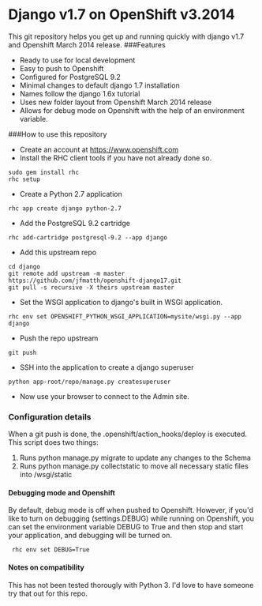 Django v1.7 on OpenShift v3.2014
=
This git repository helps you get up and running quickly with django v1.7 and Openshift March 2014 release.
###Features
* Ready to use for local development
* Easy to push to Openshift
* Configured for PostgreSQL 9.2
* Minimal changes to default django 1.7 installation
* Names follow the django 1.6x tutorial
* Uses new folder layout from Openshift March 2014 release
* Allows for debug mode on Openshift with the help of an environment variable.

###How to use this repository
- Create an account at https://www.openshift.com
- Install the RHC client tools if you have not already done so.
```
sudo gem install rhc
rhc setup
```
- Create a Python 2.7 application
```
rhc app create django python-2.7
```
- Add the PostgreSQL 9.2 cartridge
```
rhc add-cartridge postgresql-9.2 --app django
```
- Add this upstream repo
```
cd django
git remote add upstream -m master https://github.com/jfmatth/openshift-django17.git
git pull -s recursive -X theirs upstream master
```
- Set the WSGI application to django's built in WSGI application.
```
rhc env set OPENSHIFT_PYTHON_WSGI_APPLICATION=mysite/wsgi.py --app django
```
- Push the repo upstream
```
git push
```
- SSH into the application to create a django superuser
```
python app-root/repo/manage.py createsuperuser
```
- Now use your browser to connect to the Admin site.

### Configuration details
When a git push is done, the .openshift/action_hooks/deploy is executed.  This script does two things:

1.  Runs python manage.py migrate to update any changes to the Schema
2.  Runs python manage.py collectstatic to move all necessary static files into /wsgi/static

#### Debugging mode and Openshift
By default, debug mode is off when pushed to Openshift.  However, if you'd like to turn on debugging (settings.DEBUG) while running on Openshift, you can set the environment variable DEBUG to True and then stop and start your application, and debugging will be turned on.

``` rhc env set DEBUG=True```

#### Notes on compatibility
This has not been tested thorougly with Python 3.  I'd love to have someone try that out for this repo.
